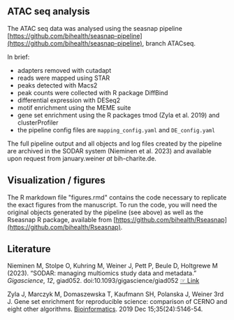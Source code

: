 ## ATAC seq analysis

The ATAC seq data was analysed using the seasnap pipeline
[https://github.com/bihealth/seasnap-pipeline](https://github.com/bihealth/seasnap-pipeline), 
branch ATACseq. 

In brief:

 - adapters removed with cutadapt
 - reads were mapped using STAR
 - peaks detected with Macs2
 - peak counts were collected with R package DiffBind
 - differential expression with DESeq2
 - motif enrichment using the MEME suite
 - gene set enrichment using the R packages tmod (Zyla et al. 2019) and clusterProfiler
 - the pipeline config files are `mapping_config.yaml` and `DE_config.yaml`

The full pipeline output and all objects and log files created by the
pipeline are archived in the SODAR system (Nieminen et al. 2023) and available upon request
from january.weiner _at_ bih-charite.de.

## Visualization / figures

The R markdown file "figures.rmd" contains the code necessary to replicate
the exact figures from the manuscript. To run the code, you will need the
original objects generated by the pipeline (see above) as well as the
Rseasnap R package, available from 
[https://github.com/bihealth/Rseasnap](https://github.com/bihealth/Rseasnap).

## Literature

Nieminen  M, Stolpe  O, Kuhring  M, Weiner  J, Pett  P, Beule  D, Holtgrewe  M
(2023). “SODAR: managing multiomics study data and metadata.”
_Gigascience_, *12*, giad052. doi:10.1093/gigascience/giad052
 [☞ Link](https://academic.oup.com/gigascience/article/doi/10.1093/gigascience/giad052/7232111)

Zyla J, Marczyk M, Domaszewska T, Kaufmann SH, Polanska J, Weiner 3rd J.
Gene set enrichment for reproducible science: comparison of CERNO and eight
other algorithms.
[Bioinformatics](https://academic.oup.com/bioinformatics/article-abstract/35/24/5146/5511403).
2019 Dec 15;35(24):5146-54.

